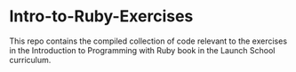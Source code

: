# Intro-to-Ruby-Exercises #

This repo contains the compiled collection of code relevant to the exercises in the Introduction to Programming with Ruby book in the Launch School curriculum.